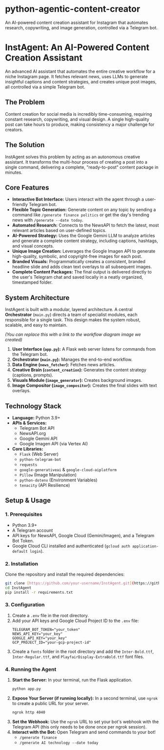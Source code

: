 # python-agentic-content-creator
An AI-powered content creation assistant for Instagram that automates research, copywriting, and image generation, controlled via a Telegram bot.

# InstAgent: An AI-Powered Content Creation Assistant

An advanced AI assistant that automates the entire creative workflow for a niche Instagram page. It fetches relevant news, uses LLMs to generate insightful captions and content strategies, and creates unique post images, all controlled via a simple Telegram bot.

## The Problem

Content creation for social media is incredibly time-consuming, requiring constant research, copywriting, and visual design. A single high-quality post can take hours to produce, making consistency a major challenge for creators.

## The Solution

InstAgent solves this problem by acting as an autonomous creative assistant. It transforms the multi-hour process of creating a post into a single command, delivering a complete, "ready-to-post" content package in minutes.

## Core Features

* **Interactive Bot Interface:** Users interact with the agent through a user-friendly Telegram bot.
* **Flexible Topic Generation:** Generate content on any topic by sending a command like `/generate finance politics` or get the day's trending news with `/generate --date today`.
* **Automated Research:** Connects to the NewsAPI to fetch the latest, most relevant articles based on user-defined topics.
* **AI-Powered Strategy:** Uses the Google Gemini LLM to analyze articles and generate a complete content strategy, including captions, hashtags, and visual concepts.
* **Unique Image Creation:** Leverages the Google Imagen API to generate high-quality, symbolic, and copyright-free images for each post.
* **Branded Visuals:** Programmatically creates a consistent, branded headline slide and adds clean text overlays to all subsequent images.
* **Complete Content Packages:** The final output is delivered directly to the user's Telegram chat and saved locally in a neatly organized, timestamped folder.

## System Architecture

InstAgent is built with a modular, layered architecture. A central **Orchestrator** (`main.py`) directs a team of specialist modules, each responsible for a single task. This design makes the system robust, scalable, and easy to maintain.

*(You can replace this with a link to the workflow diagram image we created)*

1.  **User Interface (`app.py`):** A Flask web server listens for commands from the Telegram bot.
2.  **Orchestrator (`main.py`):** Manages the end-to-end workflow.
3.  **Data Engine (`news_fetcher`):** Fetches news articles.
4.  **Creative Brain (`content_creation`):** Generates the content strategy (captions, prompts).
5.  **Visuals Module (`image_generator`):** Creates background images.
6.  **Image Compositor (`image_compositor`):** Creates the final slides with text overlays.

## Technology Stack

* **Language:** Python 3.9+
* **APIs & Services:**
    * Telegram Bot API
    * NewsAPI.org
    * Google Gemini API
    * Google Imagen API (via Vertex AI)
* **Core Libraries:**
    * `Flask` (Web Server)
    * `python-telegram-bot`
    * `requests`
    * `google-generativeai` & `google-cloud-aiplatform`
    * `Pillow` (Image Manipulation)
    * `python-dotenv` (Environment Variables)
    * `tenacity` (API Resilience)

## Setup & Usage

### 1. Prerequisites

* Python 3.9+
* A Telegram account
* API keys for NewsAPI, Google Cloud (Gemini/Imagen), and a Telegram Bot Token.
* Google Cloud CLI installed and authenticated (`gcloud auth application-default login`).

### 2. Installation

Clone the repository and install the required dependencies:

```bash
git clone [https://github.com/your-username/InstAgent.git](https://github.com/your-username/InstAgent.git)
cd InstAgent
pip install -r requirements.txt
```

### 3. Configuration

1.  Create a `.env` file in the root directory.
2.  Add your API keys and Google Cloud Project ID to the `.env` file:
    ```
    TELEGRAM_BOT_TOKEN="your_token"
    NEWS_API_KEY="your_key"
    GOOGLE_API_KEY="your_key"
    GCP_PROJECT_ID="your-gcp-project-id"
    ```
3.  Create a `fonts` folder in the root directory and add the `Inter-Bold.ttf`, `Inter-Regular.ttf`, and `PlayfairDisplay-ExtraBold.ttf` font files.

### 4. Running the Agent

1.  **Start the Server:** In your terminal, run the Flask application.
    ```bash
    python app.py
    ```
2.  **Expose Your Server (if running locally):** In a second terminal, use `ngrok` to create a public URL for your server.
    ```bash
    ngrok http 4040
    ```
3.  **Set the Webhook:** Use the `ngrok` URL to set your bot's webhook with the Telegram API (this only needs to be done once per ngrok session).
4.  **Interact with the Bot:** Open Telegram and send commands to your bot!
    * `/generate finance`
    * `/generate AI technology --date today`


